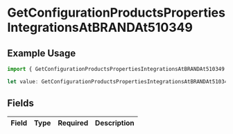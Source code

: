 # GetConfigurationProductsPropertiesIntegrationsAtBRANDAt510349

## Example Usage

```typescript
import { GetConfigurationProductsPropertiesIntegrationsAtBRANDAt510349 } from "@vercel/sdk/models/getconfigurationproductsop.js";

let value: GetConfigurationProductsPropertiesIntegrationsAtBRANDAt510349 = {};
```

## Fields

| Field       | Type        | Required    | Description |
| ----------- | ----------- | ----------- | ----------- |
